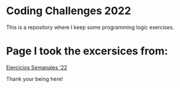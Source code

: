 # Coding Challenges 2022

This is a repository where I keep some programming logic exercises.

# Page I took the excersices from:

[Ejercicios Semanales ‘22](https://retosdeprogramacion.com/semanales2022)

Thank your being here!
